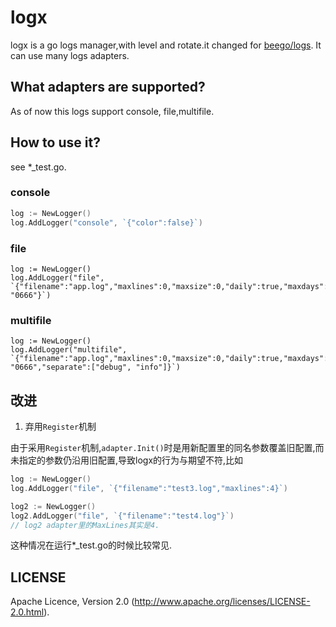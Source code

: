# logx

logx is a go logs manager,with level and rotate.it changed for [beego/logs](github.com/astaxie/beego/logs). It can use many logs adapters.

## What adapters are supported?

As of now this logs support console, file,multifile.

## How to use it?

see *_test.go.

### console

```go
log := NewLogger()
log.AddLogger("console", `{"color":false}`)  
```

### file

```
log := NewLogger()
log.AddLogger("file", `{"filename":"app.log","maxlines":0,"maxsize":0,"daily":true,"maxdays":10,"perm": "0666"}`)
```

### multifile

```
log := NewLogger()
log.AddLogger("multifile", `{"filename":"app.log","maxlines":0,"maxsize":0,"daily":true,"maxdays":10,"perm": "0666","separate":["debug", "info"]}`)
```

## 改进

1. 弃用`Register`机制

由于采用`Register`机制,`adapter.Init()`时是用新配置里的同名参数覆盖旧配置,而未指定的参数仍沿用旧配置,导致logx的行为与期望不符,比如

```go
log := NewLogger()
log.AddLogger("file", `{"filename":"test3.log","maxlines":4}`)

log2 := NewLogger()
log2.AddLogger("file", `{"filename":"test4.log"}`)
// log2 adapter里的MaxLines其实是4.
```

这种情况在运行*_test.go的时候比较常见.

## LICENSE

Apache Licence, Version 2.0 (http://www.apache.org/licenses/LICENSE-2.0.html).